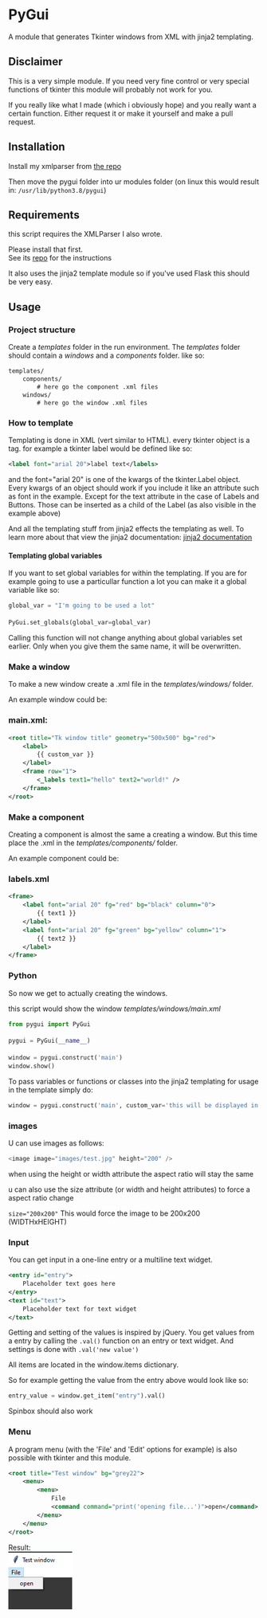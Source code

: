 # PyGui
A module that generates Tkinter windows from XML with jinja2 templating.

## Disclaimer
This is a very simple module. If you need very fine control or very special functions of tkinter this module will probably not work for you.

If you really like what I made (which i obviously hope) and you really want a certain function. Either request it or make it yourself and make a pull request.

## Installation
Install my xmlparser from [the repo](https://www.github.com/donkere-vader/xmlparser#installation)

Then move the pygui folder into ur modules folder
(on linux this would result in: ``/usr/lib/python3.8/pygui``)

## Requirements
this script requires the XMLParser I also wrote.

Please install that first.  
See its [repo](https://www.github.com/donkere-vader/xmlparser#installation) for the instructions

It also uses the jinja2 template module so if you've used Flask this should be very easy.

## Usage

### Project structure
Create a *templates* folder in the run environment.
The *templates* folder should contain a *windows* and a *components* folder. like so:
```
templates/
    components/
        # here go the component .xml files
    windows/
        # here go the window .xml files
```

### How to template
Templating is done in XML (vert similar to HTML).
every tkinter object is a tag.
for example a tkinter label would be defined like so:  
```xml
<label font="arial 20">label text</labels>
```  

and the font="arial 20" is one of the kwargs of the tkinter.Label object.
Every kwargs of an object should work if you include it like an attribute such as font in the example. Except for the text attribute in the case of Labels and Buttons. Those can be inserted as a child of the Label (as also visible in the example above)

And all the templating stuff from jinja2 effects the templating as well. To learn more about that view the jinja2 documentation:
[jinja2 documentation](https://jinja.palletsprojects.com/en/2.11.x/)

#### Templating global variables
If you want to set global variables for within the templating. If you are for example going to use a particullar function a lot you can make it a global variable like so:

```py
global_var = "I'm going to be used a lot"

PyGui.set_globals(global_var=global_var)
```

Calling this function will not change anything about global variables set earlier. Only when you give them the same name, it will be overwritten.

### Make a window
To make a new window create a .xml file in the *templates/windows/* folder.

An example window could be:

### main.xml:
```xml
<root title="Tk window title" geometry="500x500" bg="red">
    <label>
        {{ custom_var }}
    </label>
    <frame row="1">
        <_labels text1="hello" text2="world!" />
    </frame>
</root>
```

### Make a component
Creating a component is almost the same a creating a window.
But this time place the .xml in the *templates/components/* folder.

An example component could be:

### labels.xml
```xml
<frame>
    <label font="arial 20" fg="red" bg="black" column="0">
        {{ text1 }}
    </label>
    <label font="arial 20" fg="green" bg="yellow" column="1">
        {{ text2 }}
    </label>
</frame>
```

### Python
So now we get to actually creating the windows.

this script would show the window *templates/windows/main.xml*
```py
from pygui import PyGui

pygui = PyGui(__name__)

window = pygui.construct('main')
window.show()
```

To pass variables or functions or classes into the jinja2 templating for usage in the template simply do:
```py
window = pygui.construct('main', custom_var='this will be displayed in the template')
```

### images
U can use images as follows:

```py
<image image="images/test.jpg" height="200" />
```

when using the height or width attribute the aspect ratio will stay the same

u can also use the size attribute (or width and height attributes) to force a aspect ratio change

``size="200x200"`` This would force the image to be 200x200
(WIDTHxHEIGHT)

### Input
You can get input in a one-line entry or a multiline text widget.

```xml
<entry id="entry">
    Placeholder text goes here
</entry>
<text id="text">
    Placeholder text for text widget
</text>
```

Getting and setting of the values is inspired by jQuery.
You get values from a entry by calling the ``.val()`` function on an entry or text widget. And settings is done with ``.val('new value')``  

All items are located in the window.items dictionary.

So for example getting the value from the entry above would look like so:

```py
entry_value = window.get_item("entry").val()
```

Spinbox should also work

### Menu
A program menu (with the 'File' and 'Edit' options for example) is also possible with tkinter and this module.

```xml
<root title="Test window" bg="grey22">
    <menu>
        <menu>
            File
            <command command="print('opening file...')">open</command>
        </menu>
    </menu>
</root>
```

Result:  
![The menu in action](https://github.com/donkere-vader/pygui/blob/master/github/images/menu_example.png?raw=true)